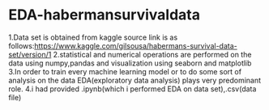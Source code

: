 # EDA-habermansurvivaldata
1.Data set is obtained from  kaggle source link is as follows:https://www.kaggle.com/gilsousa/habermans-survival-data-set/version/1
2.statistical and numerical operations are performed on the data using numpy,pandas and visualization using seaborn and matplotlib
3.In order to train every machine learning model or to do some sort of analysis on the data EDA(exploratory data analysis) plays very predominant role.
4.i had provided .ipynb(which i performed EDA on data set),.csv(data file) 
